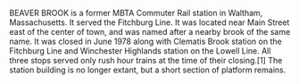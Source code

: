 BEAVER BROOK is a former MBTA Commuter Rail station in Waltham, Massachusetts. It served the Fitchburg Line. It was located near Main Street east of the center of town, and was named after a nearby brook of the same name. It was closed in June 1978 along with Clematis Brook station on the Fitchburg Line and Winchester Highlands station on the Lowell Line. All three stops served only rush hour trains at the time of their closing.[1] The station building is no longer extant, but a short section of platform remains.
